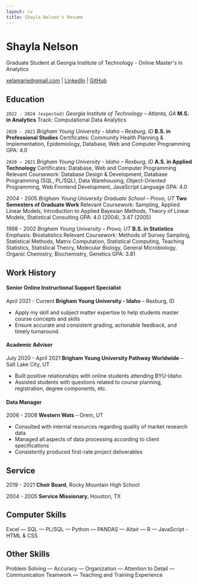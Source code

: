 ```yaml
---
layout: cv
title: Shayla Nelson's Resume
---
```

# Shayla Nelson
Graduate Student at Georgia Institute of Technology - Online Master's in Analytics

<div id="webaddress">
<a href="xelamarie@gmail.com">xelamarie@gmail.com</a>
| <a href="https://www.linkedin.com/in/shayla-nelson-306634211/">LinkedIn</a>
| <a href="https://github.com/xelamarie">GitHub</a>
</div>

## Education

`2022 - 2024 (expected)`
*Georgia Institute of Technology – Atlanta, GA*
__M.S. in Analytics__
Track: Computational Data Analytics 

`2020 - 2021`
*Brigham Young University - Idaho – Rexburg, ID*
__B.S. in Professional Studies__
Certificates: Community Health Planning & Implementation, Epidemiology, Database, Web and Computer Programming
GPA: 4.0

`2020 – 2021`
*Brigham Young University - Idaho – Rexburg, ID*
__A.S. in Applied Technology__
Certificates: Database, Web and Computer Programming
Relevant Coursework: Database Design & Development, Database Programming (SQL, PL/SQL), Data Warehousing, Object-Oriented Programming, Web Frontend Development, JavaScript Language
GPA: 4.0

2004 - 2005
*Brigham Young University Graduate School – Provo, UT*
__Two Semesters of Graduate Work__
Relevant Coursework: Sampling, Applied Linear Models, Introduction to Applied Bayesian Methods, Theory of Linear Models, Statistical Consulting
GPA: 4.0 (2004), 3.47 (2005)

1998 - 2002
*Brigham Young University – Provo, UT*
__B.S. in Statistics__
Emphasis: Biostatistics
Relevant Coursework: Methods of Survey Sampling, Statistical Methods, Matrix Computation, Statistical Computing, Teaching Statistics, Statistical Theory, Molecular Biology, General Microbiology, Organic Chemistry, Biochemistry, Genetics
GPA: 3.81



## Work History

#### Senior Online Instructional Support Specialist

April 2021 - Current
__Brigham Young University - Idaho__ – Rexburg, ID
- Apply my skill and subject matter expertise to help students master course concepts and skills
- Ensure accurate and consistent grading, actionable feedback, and timely turnaround.

#### Academic Advisor

July 2020 - April 2021
__Brigham Young University Pathway Worldwide__ – Salt Lake City, UT
- Built positive relationships with online students attending BYU-Idaho
- Assisted students with questions related to course planning, registration, degree components, etc.

#### Data Manager

2006 - 2008
__Western Wats__ – Orem, UT
- Consulted with internal resources regarding quality of market research data
- Managed all aspects of data processing according to client specifications
- Consistently produced first-rate project deliverables


## Service

2019 - 2021
__Choir Board__, Rocky Mountain High School


2004 - 2005
__Service Missionary__, Houston, TX

## Computer Skills
Excel — SQL — PL/SQL — Python — PANDAS — Altair — R — JavaScript - HTML & CSS


## Other Skills
Problem Solving — Accuracy — Organization — Attention to Detail — Communication
Teamwork — Teaching and Training Experience



<!-- ### Footer

Last updated: May 2013 -->


